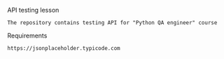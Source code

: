 
API testing lesson

    The repository contains testing API for "Python QA engineer" course 

Requirements

    https://jsonplaceholder.typicode.com